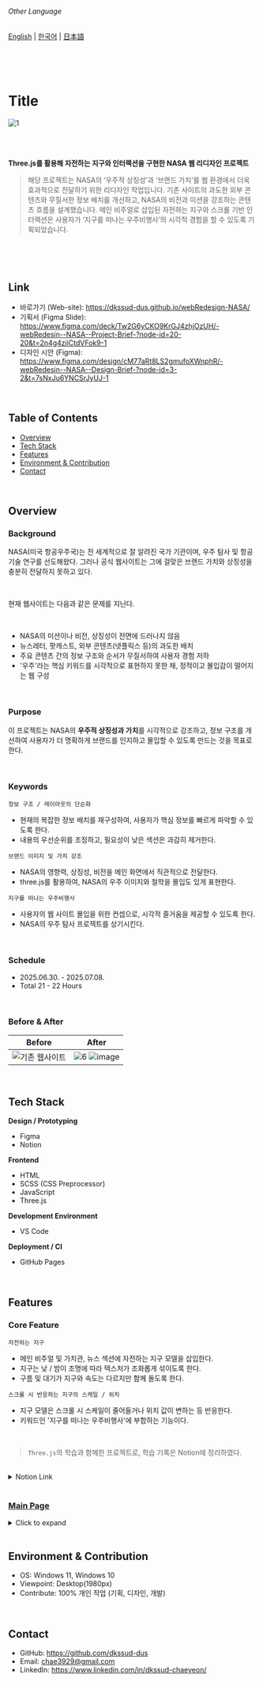 ###### Other Language
[English](https://github.com/dkssud-dus/webRedesign-NASA/blob/main/README_en.md) | [한국어](https://github.com/dkssud-dus/webRedesign-NASA/blob/main/README.md) | [日本語](https://github.com/dkssud-dus/webRedesign-NASA/blob/main/README_ja.md)

<br/><br/><br/>

# Title
![1](https://github.com/user-attachments/assets/40fa48b3-73f0-49b1-ba25-9f9b40a922d4)

<br/><br/>

**Three.js를 활용해 자전하는 지구와 인터랙션을 구현한 NASA 웹 리디자인 프로젝트**
> 해당 프로젝트는 NASA의 ‘우주적 상징성’과 ‘브랜드 가치’를 웹 환경에서 더욱 효과적으로 전달하기 위한 리디자인 작업입니다. 기존 사이트의 과도한 외부 콘텐츠와 무질서한 정보 배치를 개선하고, NASA의 비전과 미션을 강조하는 콘텐츠 흐름을 설계했습니다. 메인 비주얼로 삽입된 자전하는 지구와 스크롤 기반 인터랙션은 사용자가 ‘지구를 떠나는 우주비행사’의 시각적 경험을 할 수 있도록 기획되었습니다.

<br/><br/><br/>

## Link
- 바로가기 (Web-site): https://dkssud-dus.github.io/webRedesign-NASA/
- 기획서 (Figma Slide): https://www.figma.com/deck/Tw2G6yCKO9KrGJ4zhjOzUH/-webRedesin--NASA--Project-Brief-?node-id=20-20&t=2n4g4ziiCtdVFok9-1
- 디자인 시안 (Figma): https://www.figma.com/design/cM77aRt8LS2gmufoXWnphR/-webRedesin--NASA--Design-Brief-?node-id=3-2&t=7sNxJu6YNCSrJyUJ-1

<br/>

## Table of Contents
- [Overview](#overview)
- [Tech Stack](#tech-stack)
- [Features](#features)
- [Environment & Contribution](#environment--contribution)
- [Contact](#contact)

<br/>

## Overview
### Background
NASA(미국 항공우주국)는 전 세계적으로 잘 알려진 국가 기관이며, 우주 탐사 및 항공 기술 연구를 선도해왔다. 그러나 공식 웹사이트는 그에 걸맞은 브랜드 가치와 상징성을 충분히 전달하지 못하고 있다.

<br/>

현재 웹사이트는 다음과 같은 문제를 지닌다.

<br/>

- NASA의 미션이나 비전, 상징성이 전면에 드러나지 않음
- 뉴스레터, 팟캐스트, 외부 콘텐츠(넷플릭스 등)의 과도한 배치
- 주요 콘텐츠 간의 정보 구조와 순서가 무질서하여 사용자 경험 저하
- '우주'라는 핵심 키워드를 시각적으로 표현하지 못한 채, 정적이고 몰입감이 떨어지는 웹 구성
  
<br/>

### Purpose
이 프로젝트는 NASA의 **우주적 상징성과 가치**를 시각적으로 강조하고, 정보 구조를 개선하여 사용자가 더 명확하게 브랜드를 인지하고 몰입할 수 있도록 만드는 것을 목표로 한다.

<br/>

### Keywords
`정보 구조 / 레이아웃의 단순화`
- 현재의 복잡한 정보 배치를 재구성하여, 사용자가 핵심 정보를 빠르게 파악할 수 있도록 한다.     
- 내용의 우선순위를 조정하고, 필요성이 낮은 섹션은 과감히 제거한다.            
  
`브랜드 이미지 및 가치 강조`
- NASA의 영향력, 상징성, 비전을 메인 화면에서 직관적으로 전달한다.      
- three.js를 활용하여, NASA의 우주 이미지와 철학을 몰입도 있게 표현한다.      

`지구를 떠나는 우주비행사`
- 사용자의 웹 사이트 몰입을 위한 컨셉으로, 시각적 즐거움을 제공할 수 있도록 한다.      
- NASA의 우주 탐사 프로젝트를 상기시킨다.

<br/>

### Schedule
- 2025.06.30. - 2025.07.08.
- Total 21 - 22 Hours

<br/>

### Before & After
| Before | After |
|--------|-------|
| ![기존 웹사이트](https://github.com/user-attachments/assets/a32a7351-ef3f-4619-ad4e-827daf142238) | ![6](https://github.com/user-attachments/assets/d77dc4f8-545c-4bac-8a0b-6447fd7195a4) ![image](https://github.com/user-attachments/assets/879074f7-4c04-417b-9ccc-d37bf5512b59) |

<br/>

## Tech Stack
**Design / Prototyping** 
- Figma
- Notion
  
**Frontend** 
- HTML
- SCSS (CSS Preprocessor)
- JavaScript
- Three.js

**Development Environment** 
- VS Code

**Deployment / CI**
- GitHub Pages  

<br/>

## Features
### Core Feature
`자전하는 지구`
- 메인 비주얼 및 가치관, 뉴스 섹션에 자전하는 지구 모델을 삽입한다.
- 지구는 낮 / 밤이 조명에 따라 텍스처가 조화롭게 섞이도록 한다.
- 구름 및 대기가 지구와 속도는 다르지만 함께 돌도록 한다.

`스크롤 시 반응하는 지구의 스케일 / 위치`
- 지구 모델은 스크롤 시 스케일이 줄어들거나 위치 값이 변하는 등 반응한다.
- 키워드인 '지구를 떠나는 우주비행사'에 부합하는 기능이다.

<br/>

> `Three.js`의 학습과 함께한 프로젝트로, 학습 기록은 Notion에 정리하였다.

<br/>

<details>
  <summary>Notion Link</summary>

<br/>

- [Three.js 기본 개념 이해하기 - 회전하는 큐브 만들기](https://buttoned-gibbon-63a.notion.site/Three-js-225f5057cabe80f6afffd428c29402b1?source=copy_link)
- [Three.js 자전하는 지구 만들기](https://buttoned-gibbon-63a.notion.site/Three-js-225f5057cabe801a8be6f7b72dbbee36?source=copy_link)
- [Three.js 셰이더 사용해서 자전하는 지구 만들기](https://buttoned-gibbon-63a.notion.site/Three-js-225f5057cabe80508daceeac924d89a4?source=copy_link)

<br/>

</details>

<br/>

### [Main Page](https://dkssud-dus.github.io/webRedesign-NASA/)

<details>
  <summary>Click to expand</summary>

<br/>

![1](https://github.com/user-attachments/assets/40fa48b3-73f0-49b1-ba25-9f9b40a922d4)

### Header + Main visual
**Purpose**
- NASA의 브랜드 이미지와 메인 비주얼을 강조한다.

**Summary**
- Three.js를 사용하여 지구 모델을 불러온 후 카메라 위치를 가깝게 설정하였다.
- 지구 모델을 강조하기 위해서 캐치 프레이즈 / 내비게이션 / 검색 박스는 무채색으로 두었으며, 최대한 힘을 빼도록 하였다.

<br/><br/>

![2](https://github.com/user-attachments/assets/a143b5b0-26b0-44ab-a246-dc240b5f6c2a)

### About - What Does NASA Do?
**Purpose**
- NASA의 가치, 영향력을 제시하여 사용자가 알기 쉽도록 한다.

**Summary**
- 스크롤 시 메인 비주얼의 지구 모델이 줄어들며 그라데이션이 적용된 오버레이가 드러나 텍스트를 더 쉽게 읽을 수 있도록 하였다.

<br/><br/>

![3-1](https://github.com/user-attachments/assets/1c0460c9-023d-4056-a2d2-910e30dd7678)
<br/>
![3-2](https://github.com/user-attachments/assets/ba022c64-e3ab-461c-99ae-74e1a71a4d39)

### About Details & Modal
**Purpose**
- NASA의 가치와 영향력을 세부적으로 확인할 수 있는 섹션이며, 모달 형태로 열려 페이지내 이동을 최소화한다.

**Summary**
- 스크롤 시 지구 모델이 화면에 전체가 보이도록 줄어들며 가치와 영향력의 키워드가 원형을 따라 배치되어 있도록 하였다.     
- 각 키워드를 클릭하면 모달이 화면에 꽉 차게 팝업되며, 하단 중앙의 Return to NASA Do로 돌아갈 수 있도록 하였다.         
   - 각 키워드마다 레이아웃을을 다르게 적용하였으며, 오버레이의 형태도 다르게 설정하였다.       
   - 모달이 팝업되었을 때 숫자 카운트 업 / 비디오 자동 재생 등의 효과를 넣어 시각적인 효과를 더했다.       

<br/><br/>

![4](https://github.com/user-attachments/assets/a6ddf179-f1fe-469b-b3c3-62c97e53853a)

### Our Mission
**Purpose**
- 현재, 미래의 NASA의 미션에 대한 섹션이며 이해를 돕기 위한 짧은 설명과 풀페이지 이미지로 구현한다.

**Summary**
- 스크롤 시 Our Mission 섹션이 `↑` 방향으로 등장하며, 스와이퍼를 화면에 꽉 차게 두었다.
- 이때에는 섹션 콘텐츠가 지구를 가리도록 구현하였다.

<br/><br/>

![5](https://github.com/user-attachments/assets/96f28620-dd4b-429d-a736-6bcf8ab3420f)

### Notice - Signals From Space
**Purpose**
- 지구 모델과 NASA의 새 소식을 함께 볼 수 있도록 하며, 새 소식은 게시판이나 앨범형의 단순한 형태보다는 사용자와 상호작용이 필요하도록 디자인한다.

**Summary**
- 스크롤 시 점점 작아진 지구는 화면 우측에 배치되어 소식과 지구를 2단으로 볼 수 있도록 하였다.
- 각 소식 카드 호버 시 영역이 늘어나 한 문단 전체가 보이며, 이미지 또한 등장하도록 하였다.

<br/><br/>

![6](https://github.com/user-attachments/assets/ea73e5dd-24cd-4064-8901-d7c4721e921e)

### Promotion - Join us on our journey
**Purpose**
- 비교적 상단에 배치되었던 콘텐츠 홍보 섹션을 가장 하단에 내리면서도, 흐름에 어긋나지 않도록 한다.

**Summary**
- 스크롤 시 점점 작아진 지구는 우측 상단에 고정되어 아주 작은 사이즈로 보이게 된다.    
   - 이는 보이저 1호의 창백한 푸른 점에서 착안한 디자인이다.    
   - NASA의 여행은 앞으로도 계속 될 것이며, 그 여행에 사용자도 함께 하길 바란다는 이야기를 담으려고 하였다.    
- 팟캐스트 / 뉴스레터 / NASA + 라이브는 모두 카드 형태로 디자인되었다.    

<br/><br/>

![7](https://github.com/user-attachments/assets/2d083111-43a2-4015-91ed-65223148341a)

### Footer + Top Button
**Purpose**
- 캐치프레이즈와 심볼으로 사용자에게 NASA 이미지를 각인한다.

**Summary**
- 푸터는 SNS와 캐치프레이즈 / 심볼의 3단 구성으로 구현하였다.
- 탑 버튼은 가장 맨 위, 메인 비주얼의 큰 지구 이미지로 돌아가는 것이기 때문에 '지구로 귀환한다'는 의미를 담은 로켓 아이콘을 사용하였다.

<br/>

</details>

<br/>

## Environment & Contribution
- OS: Windows 11, Windows 10
- Viewpoint: Desktop(1980px)
- Contribute: 100% 개인 작업 (기획, 디자인, 개발)

<br/>

## Contact
- GitHub: https://github.com/dkssud-dus
- Email: chae3929@gmail.com
- LinkedIn: https://www.linkedin.com/in/dkssud-chaeyeon/

<br/>
<br/>
<br/>
